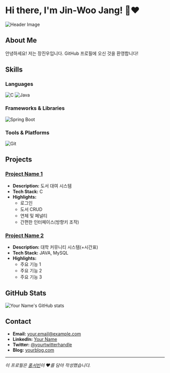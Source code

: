 # Hi there, I'm Jin-Woo Jang! 👋❤️


![Header Image](https://via.placeholder.com/800x200)

## About Me

안녕하세요! 저는 장진우입니다. GitHub 프로필에 오신 것을 환영합니다!

## Skills

### Languages

![C](https://img.shields.io/badge/C-3776AB?style=for-the-badge&logo=C&logoColor=white)
![Java](https://img.shields.io/badge/Java-007396?style=for-the-badge&logo=java&logoColor=white)

### Frameworks & Libraries

![Spring Boot](https://img.shields.io/badge/Spring_Boot-6DB33F?style=for-the-badge&logo=springboot&logoColor=white)

### Tools & Platforms

![Git](https://img.shields.io/badge/Git-F05032?style=for-the-badge&logo=git&logoColor=white)



## Projects

### [Project Name 1](https://github.com/yourusername/projectname1)

- **Description:** 도서 대여 시스템
- **Tech Stack:** C
- **Highlights:**
  - 로그인
  - 도서 CRUD
  - 연체 및 페널티
  - 간편한 인터페이스(방향키 조작)

### [Project Name 2](https://github.com/yourusername/projectname2)

- **Description:** 대학 커뮤니티 시스템(+시간표)
- **Tech Stack:** JAVA, MySQL
- **Highlights:**
  - 주요 기능 1
  - 주요 기능 2
  - 주요 기능 3

## GitHub Stats

![Your Name's GitHub stats](https://github-readme-stats.vercel.app/api?username=yourusername&show_icons=true&theme=radical)

## Contact

- **Email:** your.email@example.com
- **LinkedIn:** [Your Name](https://www.linkedin.com/in/yourname)
- **Twitter:** [@yourtwitterhandle](https://twitter.com/yourtwitterhandle)
- **Blog:** [yourblog.com](https://yourblog.com)

---

*이 프로필은 [홍서빈](https://github.com/hsbbsh)이 ❤️를 담아 작성했습니다.*

